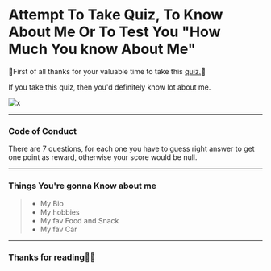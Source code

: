 # Attempt To Take Quiz, To Know About Me Or To Test You **"How Much You know About Me"**

🎉First of all thanks for your valuable time to take this [quiz.](https://replit.com/@Sushanth007/Know-About-Me#index.js?embed=1&output=1)🎉

If you take this quiz, then you'd definitely know lot about me.

![x](https://image.shutterstock.com/image-vector/hugging-emoticons-260nw-61786924.jpg)
 
---

### Code of Conduct

There are 7 questions, for each one you have to guess right answer to get one point as reward, otherwise your score would be null.

---

### Things You're gonna Know about me

>- My Bio
>- My hobbies
>- My fav Food and Snack
>- My fav Car

---

### Thanks for reading🎊🎊